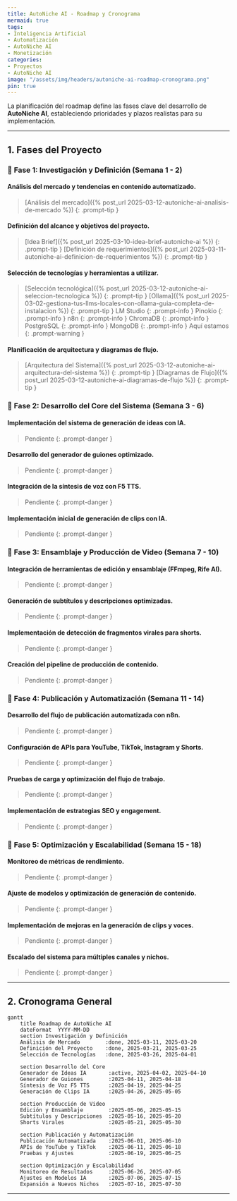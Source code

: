 ```yaml
---
title: AutoNiche AI - Roadmap y Cronograma
mermaid: true
tags:
- Inteligencia Artificial
- Automatización
- AutoNiche AI
- Monetización
categories:
- Proyectos
- AutoNiche AI
image: "/assets/img/headers/autoniche-ai-roadmap-cronograma.png"
pin: true
---
```


La planificación del roadmap define las fases clave del desarrollo de **AutoNiche AI**, estableciendo prioridades y plazos realistas para su implementación.

---

## **1. Fases del Proyecto**

### 📌 **Fase 1: Investigación y Definición (Semana 1 - 2)**

#### Análisis del mercado y tendencias en contenido automatizado.

> [Análisis del mercado]({% post_url 2025-03-12-autoniche-ai-analisis-de-mercado %}) 
{: .prompt-tip }
	
#### Definición del alcance y objetivos del proyecto.

>  [Idea Brief]({% post_url 2025-03-10-idea-brief-autoniche-ai %}) 
{: .prompt-tip }
>  [Definición de requerimientos]({% post_url 2025-03-11-autoniche-ai-definicion-de-requerimientos %}) 
{: .prompt-tip }

#### Selección de tecnologías y herramientas a utilizar.
>  [Selección tecnológica]({% post_url 2025-03-12-autoniche-ai-seleccion-tecnologica %}) 
{: .prompt-tip }
>  [Ollama]({% post_url 2025-03-02-gestiona-tus-llms-locales-con-ollama-guia-completa-de-instalacion %}) 
{: .prompt-tip }
> LM Studio
{: .prompt-info }
> Pinokio
{: .prompt-info }
> n8n
{: .prompt-info }
> ChromaDB
{: .prompt-info }
> PostgreSQL
{: .prompt-info }
> MongoDB
{: .prompt-info }
> Aquí estamos
{: .prompt-warning }

#### Planificación de arquitectura y diagramas de flujo.

>  [Arquitectura del Sistema]({% post_url 2025-03-12-autoniche-ai-arquitectura-del-sistema %}) 
{: .prompt-tip }
>  [Diagramas de Flujo]({% post_url 2025-03-12-autoniche-ai-diagramas-de-flujo %}) 
{: .prompt-tip }

### 📌 **Fase 2: Desarrollo del Core del Sistema (Semana 3 - 6)**
#### Implementación del sistema de generación de ideas con IA.

> Pendiente
{: .prompt-danger }

####  Desarrollo del generador de guiones optimizado.

> Pendiente
{: .prompt-danger }

#### Integración de la síntesis de voz con F5 TTS.

> Pendiente
{: .prompt-danger }

####  Implementación inicial de generación de clips con IA.

> Pendiente
{: .prompt-danger }

### 📌 **Fase 3: Ensamblaje y Producción de Video (Semana 7 - 10)**

#### Integración de herramientas de edición y ensamblaje (FFmpeg, Rife AI).

> Pendiente
{: .prompt-danger }

#### Generación de subtítulos y descripciones optimizadas.

> Pendiente
{: .prompt-danger }

#### Implementación de detección de fragmentos virales para shorts.

> Pendiente
{: .prompt-danger }

#### Creación del pipeline de producción de contenido.

> Pendiente
{: .prompt-danger }

### 📌 **Fase 4: Publicación y Automatización (Semana 11 - 14)**

#### Desarrollo del flujo de publicación automatizada con n8n.

> Pendiente
{: .prompt-danger }

#### Configuración de APIs para YouTube, TikTok, Instagram y Shorts.

> Pendiente
{: .prompt-danger }

#### Pruebas de carga y optimización del flujo de trabajo.

> Pendiente
{: .prompt-danger }

#### Implementación de estrategias SEO y engagement.

> Pendiente
{: .prompt-danger }

### 📌 **Fase 5: Optimización y Escalabilidad (Semana 15 - 18)**

#### Monitoreo de métricas de rendimiento.

> Pendiente
{: .prompt-danger }

#### Ajuste de modelos y optimización de generación de contenido.

> Pendiente
{: .prompt-danger }

#### Implementación de mejoras en la generación de clips y voces.

> Pendiente
{: .prompt-danger }

#### Escalado del sistema para múltiples canales y nichos.

> Pendiente
{: .prompt-danger }

---

## **2. Cronograma General**

```mermaid
gantt
    title Roadmap de AutoNiche AI
    dateFormat  YYYY-MM-DD
    section Investigación y Definición
    Análisis de Mercado        :done, 2025-03-11, 2025-03-20
    Definición del Proyecto    :done, 2025-03-21, 2025-03-25
    Selección de Tecnologías   :done, 2025-03-26, 2025-04-01
    
    section Desarrollo del Core
    Generador de Ideas IA       :active, 2025-04-02, 2025-04-10
    Generador de Guiones        :2025-04-11, 2025-04-18
    Síntesis de Voz F5 TTS      :2025-04-19, 2025-04-25
    Generación de Clips IA      :2025-04-26, 2025-05-05
    
    section Producción de Video
    Edición y Ensamblaje        :2025-05-06, 2025-05-15
    Subtítulos y Descripciones  :2025-05-16, 2025-05-20
    Shorts Virales              :2025-05-21, 2025-05-30
    
    section Publicación y Automatización
    Publicación Automatizada    :2025-06-01, 2025-06-10
    APIs de YouTube y TikTok    :2025-06-11, 2025-06-18
    Pruebas y Ajustes           :2025-06-19, 2025-06-25
    
    section Optimización y Escalabilidad
    Monitoreo de Resultados     :2025-06-26, 2025-07-05
    Ajustes en Modelos IA       :2025-07-06, 2025-07-15
    Expansión a Nuevos Nichos   :2025-07-16, 2025-07-30
```

---
